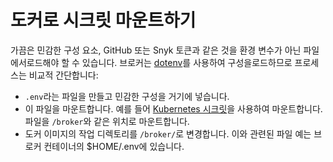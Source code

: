 # 도커로 시크릿 마운트하기

가끔은 민감한 구성 요소, GitHub 또는 Snyk 토큰과 같은 것을 환경 변수가 아닌 파일에서로드해야 할 수 있습니다. 브로커는 [dotenv](https://www.npmjs.com/package/dotenv)를 사용하여 구성을로드하므로 프로세스는 비교적 간단합니다:

* `.env`라는 파일을 만들고 민감한 구성을 거기에 넣습니다.
* 이 파일을 마운트합니다. 예를 들어 [Kubernetes 시크릿](https://kubernetes.io/docs/tasks/inject-data-application/distribute-credentials-secure/#create-a-pod-that-has-access-to-the-secret-data-through-a-volume)을 사용하여 마운트합니다. 파일을 `/broker`와 같은 위치로 마운트합니다.
* 도커 이미지의 작업 디렉토리를 `/broker/`로 변경합니다. 이와 관련된 파일 예는 브로커 컨테이너의 $HOME/.env에 있습니다.